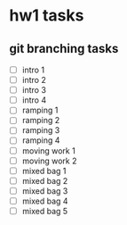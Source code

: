 # hw1 tasks
## git branching tasks
- [ ] intro 1
- [ ] intro 2
- [ ] intro 3
- [ ] intro 4
- [ ] ramping 1
- [ ] ramping 2
- [ ] ramping 3
- [ ] ramping 4
- [ ] moving work 1
- [ ] moving work 2
- [ ] mixed bag 1
- [ ] mixed bag 2
- [ ] mixed bag 3
- [ ] mixed bag 4
- [ ] mixed bag 5
